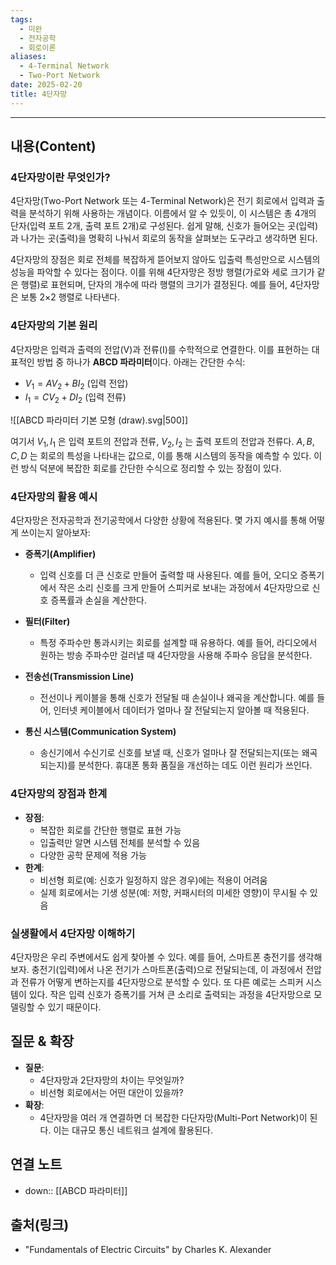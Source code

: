 ```yaml
---
tags:
  - 미완
  - 전자공학
  - 회로이론
aliases: 
  - 4-Terminal Network
  - Two-Port Network
date: 2025-02-20
title: 4단자망
---
```


---

## 내용(Content)

### 4단자망이란 무엇인가?

4단자망(Two-Port Network 또는 4-Terminal Network)은 전기 회로에서 입력과 출력을 분석하기 위해 사용하는 개념이다. 이름에서 알 수 있듯이, 이 시스템은 총 4개의 단자(입력 포트 2개, 출력 포트 2개)로 구성된다. 쉽게 말해, 신호가 들어오는 곳(입력)과 나가는 곳(출력)을 명확히 나눠서 회로의 동작을 살펴보는 도구라고 생각하면 된다.

4단자망의 장점은 회로 전체를 복잡하게 뜯어보지 않아도 입출력 특성만으로 시스템의 성능을 파악할 수 있다는 점이다. 이를 위해 4단자망은 정방 행렬(가로와 세로 크기가 같은 행렬)로 표현되며, 단자의 개수에 따라 행렬의 크기가 결정된다. 예를 들어, 4단자망은 보통 2×2 행렬로 나타낸다.

### 4단자망의 기본 원리

4단자망은 입력과 출력의 전압(V)과 전류(I)를 수학적으로 연결한다. 이를 표현하는 대표적인 방법 중 하나가 **ABCD 파라미터**이다. 아래는 간단한 수식:
- $V_1 = A V_2 + B I_2$ (입력 전압)
- $I_1 = C V_2 + D I_2$ (입력 전류)

![[ABCD 파라미터 기본 모형 (draw).svg|500]]

여기서  $V_1, I_1$ 은 입력 포트의 전압과 전류, $V_2, I_2$ 는 출력 포트의 전압과 전류다.  $A, B, C, D$ 는 회로의 특성을 나타내는 값으로, 이를 통해 시스템의 동작을 예측할 수 있다. 이런 방식 덕분에 복잡한 회로를 간단한 수식으로 정리할 수 있는 장점이 있다.

### 4단자망의 활용 예시

4단자망은 전자공학과 전기공학에서 다양한 상황에 적용된다. 몇 가지 예시를 통해 어떻게 쓰이는지 알아보자:

- **증폭기(Amplifier)**
	- 입력 신호를 더 큰 신호로 만들어 출력할 때 사용된다. 예를 들어, 오디오 증폭기에서 작은 소리 신호를 크게 만들어 스피커로 보내는 과정에서 4단자망으로 신호 증폭률과 손실을 계산한다.
  
- **필터(Filter)**  
	- 특정 주파수만 통과시키는 회로를 설계할 때 유용하다. 예를 들어, 라디오에서 원하는 방송 주파수만 걸러낼 때 4단자망을 사용해 주파수 응답을 분석한다.
  
- **전송선(Transmission Line)**  
	- 전선이나 케이블을 통해 신호가 전달될 때 손실이나 왜곡을 계산합니다. 예를 들어, 인터넷 케이블에서 데이터가 얼마나 잘 전달되는지 알아볼 때 적용된다.
  
- **통신 시스템(Communication System)**  
	- 송신기에서 수신기로 신호를 보낼 때, 신호가 얼마나 잘 전달되는지(또는 왜곡되는지)를 분석한다. 휴대폰 통화 품질을 개선하는 데도 이런 원리가 쓰인다.

### 4단자망의 장점과 한계

- **장점**:  
  - 복잡한 회로를 간단한 행렬로 표현 가능  
  - 입출력만 알면 시스템 전체를 분석할 수 있음  
  - 다양한 공학 문제에 적용 가능  
- **한계**:  
  - 비선형 회로(예: 신호가 일정하지 않은 경우)에는 적용이 어려움  
  - 실제 회로에서는 기생 성분(예: 저항, 커패시터의 미세한 영향)이 무시될 수 있음

### 실생활에서 4단자망 이해하기

4단자망은 우리 주변에서도 쉽게 찾아볼 수 있다. 예를 들어, 스마트폰 충전기를 생각해보자. 충전기(입력)에서 나온 전기가 스마트폰(출력)으로 전달되는데, 이 과정에서 전압과 전류가 어떻게 변하는지를 4단자망으로 분석할 수 있다. 또 다른 예로는 스피커 시스템이 있다. 작은 입력 신호가 증폭기를 거쳐 큰 소리로 출력되는 과정을 4단자망으로 모델링할 수 있기 때문이다.


## 질문 & 확장

- **질문**:  
  - 4단자망과 2단자망의 차이는 무엇일까?  
  - 비선형 회로에서는 어떤 대안이 있을까?  
- **확장**:  
  - 4단자망을 여러 개 연결하면 더 복잡한 다단자망(Multi-Port Network)이 된다. 이는 대규모 통신 네트워크 설계에 활용된다.

## 연결 노트

- down:: [[ABCD 파라미터]]

## 출처(링크)

- "Fundamentals of Electric Circuits" by Charles K. Alexander



